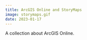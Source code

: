 ```yaml
---
title: ArcGIS Online and StoryMaps
image: storymaps.gif
date: 2023-01-17
---
```


A collection about ArcGIS Online.